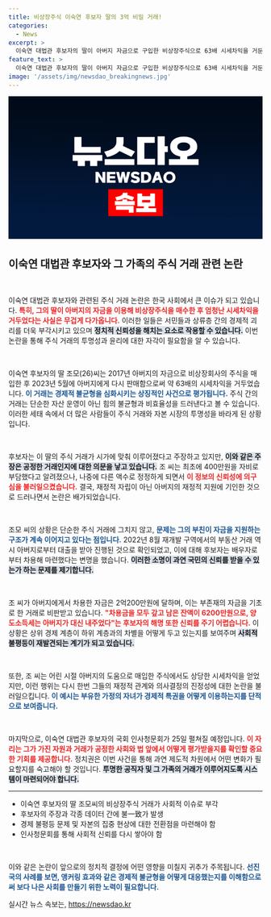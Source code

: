 ```yaml
---
title: 비상장주식 이숙연 후보자 딸의 3억 비밀 거래!
categories:
  - News
excerpt: >
  이숙연 대법관 후보자의 딸이 아버지 자금으로 구입한 비상장주식으로 63배 시세차익을 거둔 사실이 밝혀져 여론이 술렁이고 있다. 이 후보자는 25일 국회 인사청문회를 앞두고 논란에 휘말렸다.
feature_text: >
  이숙연 대법관 후보자의 딸이 아버지 자금으로 구입한 비상장주식으로 63배 시세차익을 거둔 사실이 밝혀져 여론이 술렁이고 있다. 이 후보자는 25일 국회 인사청문회를 앞두고 논란에 휘말렸다.
image: '/assets/img/newsdao_breakingnews.jpg'
---
```


<p><img src="/assets/img/newsdao_breakingnews.jpg" alt="implanttips 속보" /></p>

<h2 data-ke-size="size26">이숙연 대법관 후보자와 그 가족의 주식 거래 관련 논란</h2>

<p data-ke-size="size16">&nbsp;</p>

<p>이숙연 대법관 후보자와 관련된 주식 거래 논란은 한국 사회에서 큰 이슈가 되고 있습니다. <b><span style="color: #ee2323;">특히, 그의 딸이 아버지의 자금을 이용해 비상장주식을 매수한 후 엄청난 시세차익을 거두었다는 사실은 무겁게 다가옵니다.</span></b> 이러한 일들은 서민들과 상류층 간의 경제적 괴리를 더욱 부각시키고 있으며 <b><span style="background-color: #21538527;">정치적 신뢰성을 해치는 요소로 작용할 수 있습니다.</span></b> 이번 논란을 통해 주식 거래의 투명성과 윤리에 대한 자각이 필요함을 알 수 있습니다. </p>

<p data-ke-size="size16">&nbsp;</p>

<p>이숙연 후보자의 딸 조모(26)씨는 2017년 아버지의 자금으로 비상장회사의 주식을 매입한 후 2023년 5월에 아버지에게 다시 판매함으로써 약 63배의 시세차익을 거두었습니다. <b><span style="color: #1a5490;">이 거래는 경제적 불균형을 심화시키는 상징적인 사건으로 평가됩니다.</span></b> 주식 간의 거래는 단순한 자산 운영이 아닌 힘의 불균형과 비효율성을 드러낸다고 볼 수 있습니다. 이러한 세태 속에서 더 많은 사람들이 주식 거래와 자본 시장의 투명성을 바라게 된 상황입니다. </p>

<p data-ke-size="size16">&nbsp;</p>

<p>후보자는 이 딸의 주식 거래가 시가에 맞춰 이루어졌다고 주장하고 있지만, <b><span style="background-color: #21538527;">이와 같은 주장은 공정한 거래인지에 대한 의문을 낳고 있습니다.</span></b> 조 씨는 최초에 400만원을 자비로 부담했다고 알려졌으나, 나중에 다른 액수로 정정하게 되면서 <b><span style="color: #ee2323;">이 정보의 신뢰성에 의구심을 불러일으켰습니다.</span></b> 결국, 재정적 자립이 아닌 아버지의 재정적 지원에 기인한 것으로 드러나면서 논란은 배가되었습니다. </p>

<p data-ke-size="size16">&nbsp;</p>

<p>조모 씨의 상황은 단순한 주식 거래에 그치지 않고, <b><span style="color: #1a5490;">문제는 그의 부친이 자금을 지원하는 구조가 계속 이어지고 있다는 점입니다.</span></b> 2022년 8월 재개발 구역에서의 부동산 거래 역시 아버지로부터 대출을 받아 진행된 것으로 확인되었고, 이에 대해 후보자는 배우자로부터 차용해 마련했다는 변명을 했습니다. <b><span style="background-color: #21538527;">이러한 소명이 과연 국민의 신뢰를 받을 수 있는가 하는 문제를 제기합니다.</span></b> </p>

<p data-ke-size="size16">&nbsp;</p>

<p>조 씨가 아버지에게서 차용한 자금은 2억200만원에 달하며, 이는 부존재의 자금을 기초로 한 거래로 비판받고 있습니다. <b><span style="color: #ee2323;">"차용금을 모두 갚고 남은 잔액이 6200만원으로, 양도소득세는 아버지가 대신 내주었다"는 후보자의 해명 또한 신뢰를 주기 어렵습니다.</span></b> 이 상황은 상위 경제 계층이 하위 계층과의 차별을 어떻게 두고 있는지를 보여주며 <b><span style="background-color: #21538527;">사회적 불평등이 재발견되는 계기가 되고 있습니다.</span></b></p>

<p data-ke-size="size16">&nbsp;</p>

<p>또한, 조 씨는 어린 시절 아버지의 도움으로 매입한 주식에서도 상당한 시세차익을 얻었지만, 이런 행위는 다시 한번 그들의 재정적 관계와 의사결정의 진정성에 대한 논란을 불러일으킵니다. <b><span style="color: #1a5490;">이 예시는 부유한 가정의 자녀가 경제적 특권을 어떻게 이용하는지를 단적으로 보여줍니다.</span></b> </p>

<p data-ke-size="size16">&nbsp;</p>

<p>마지막으로, 이숙연 대법관 후보자의 국회 인사청문회가 25일 펼쳐질 예정입니다. <b><span style="color: #ee2323;">이 자리는 그가 가진 자원과 거래가 공정한 사회와 법 앞에서 어떻게 평가받을지를 확인할 중요한 기회를 제공합니다.</span></b> 정치권은 이번 사건을 통해 과연 제도적 차원에서 어떤 변화가 필요할지를 숙고해야 할 것입니다. <b><span style="background-color: #21538527;">투명한 공직자 및 그 가족의 거래가 이루어지도록 시스템이 마련되어야 합니다.</span></b></p>

<hr />

<ul>
    <li>이숙연 후보자의 딸 조모씨의 비상장주식 거래가 사회적 이슈로 부각</li>
    <li>후보자의 주장과 각종 데이터 간에 불一致가 발생</li>
    <li>경제 불평등 문제 및 자본의 집중 현상에 대한 전환점을 마련해야 함</li>
    <li>인사청문회를 통해 사회적 신뢰를 다시 쌓아야 함</li>
</ul>

<p data-ke-size="size16">&nbsp;</p>

<p>이와 같은 논란이 앞으로의 정치적 결정에 어떤 영향을 미칠지 귀추가 주목됩니다. <b><span style="color: #1a5490;">선진국의 사례를 보면, 앵커링 효과와 같은 경제적 불균형을 어떻게 대응했는지를 이해함으로써 보다 나은 사회를 만들기 위한 노력이 필요합니다.</span></b> </p>
실시간 뉴스 속보는, <a href="https://newsdao.kr" rel="dofollow">https://newsdao.kr</a>


